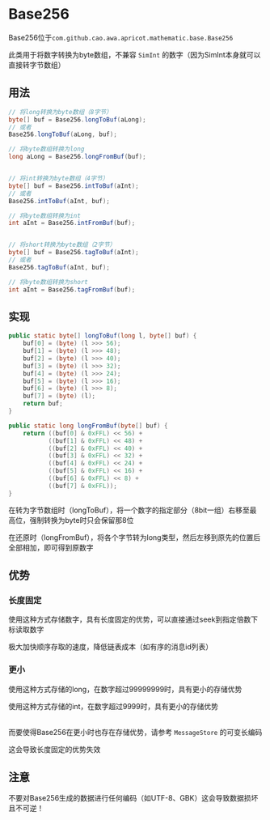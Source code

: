 # Base256 
Base256位于```com.github.cao.awa.apricot.mathematic.base.Base256```

此类用于将数字转换为byte数组，不兼容 ```SimInt``` 的数字（因为SimInt本身就可以直接转字节数组）

## 用法 
```java
// 将long转换为byte数组（8字节）
byte[] buf = Base256.longToBuf(aLong);
// 或者
Base256.longToBuf(aLong, buf);

// 将byte数组转换为long
long aLong = Base256.longFromBuf(buf);


// 将int转换为byte数组（4字节）
byte[] buf = Base256.intToBuf(aInt);
// 或者
Base256.intToBuf(aInt, buf);

// 将byte数组转换为int
int aInt = Base256.intFromBuf(buf);


// 将short转换为byte数组（2字节）
byte[] buf = Base256.tagToBuf(aInt);
// 或者
Base256.tagToBuf(aInt, buf);

// 将byte数组转换为short
int aInt = Base256.tagFromBuf(buf);
```

## 实现
```java
public static byte[] longToBuf(long l, byte[] buf) {
    buf[0] = (byte) (l >>> 56);
    buf[1] = (byte) (l >>> 48);
    buf[2] = (byte) (l >>> 40);
    buf[3] = (byte) (l >>> 32);
    buf[4] = (byte) (l >>> 24);
    buf[5] = (byte) (l >>> 16);
    buf[6] = (byte) (l >>> 8);
    buf[7] = (byte) (l);
    return buf;
}

public static long longFromBuf(byte[] buf) {
    return ((buf[0] & 0xFFL) << 56) +
           ((buf[1] & 0xFFL) << 48) +
           ((buf[2] & 0xFFL) << 40) +
           ((buf[3] & 0xFFL) << 32) +
           ((buf[4] & 0xFFL) << 24) +
           ((buf[5] & 0xFFL) << 16) +
           ((buf[6] & 0xFFL) << 8) +
           ((buf[7] & 0xFFL));
}
```

在转为字节数组时（longToBuf），将一个数字的指定部分（8bit一组）右移至最高位，强制转换为byte时只会保留那8位

在还原时（longFromBuf），将各个字节转为long类型，然后左移到原先的位置后全部相加，即可得到原数字

## 优势
### 长度固定
使用这种方式存储数字，具有长度固定的优势，可以直接通过seek到指定倍数下标读取数字

极大加快顺序存取的速度，降低链表成本（如有序的消息id列表）

### 更小
使用这种方式存储的long，在数字超过99999999时，具有更小的存储优势

使用这种方式存储的int，在数字超过9999时，具有更小的存储优势

\
而要使得Base256在更小时也存在存储优势，请参考 ```MessageStore``` 的可变长编码

这会导致长度固定的优势失效

## 注意
不要对Base256生成的数据进行任何编码（如UTF-8、GBK）这会导致数据损坏且不可逆！
